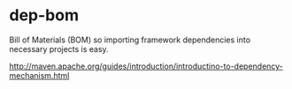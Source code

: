 dep-bom
=======

Bill of Materials (BOM) so importing framework dependencies into necessary projects is easy.

http://maven.apache.org/guides/introduction/introductino-to-dependency-mechanism.html
